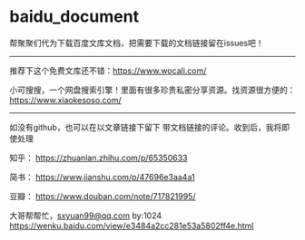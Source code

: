 # baidu_document

帮聚聚们代为下载百度文库文档，把需要下载的文档链接留在issues吧！

****************************************

推荐下这个免费文库还不错：https://www.wocali.com/

小可搜搜，一个网盘搜索引擎！里面有很多珍贵私密分享资源。找资源很方便的：https://www.xiaokesoso.com/

****************************************


如没有github，也可以在以文章链接下留下 带文档链接的评论。收到后，我将即使处理

知乎：
https://zhuanlan.zhihu.com/p/65350633

简书：
https://www.jianshu.com/p/47696e3aa4a1

豆瓣：
https://www.douban.com/note/717821995/

大哥帮帮忙，sxyuan99@qq.com  by:1024
https://wenku.baidu.com/view/e3484a2cc281e53a5802ff4e.html 
